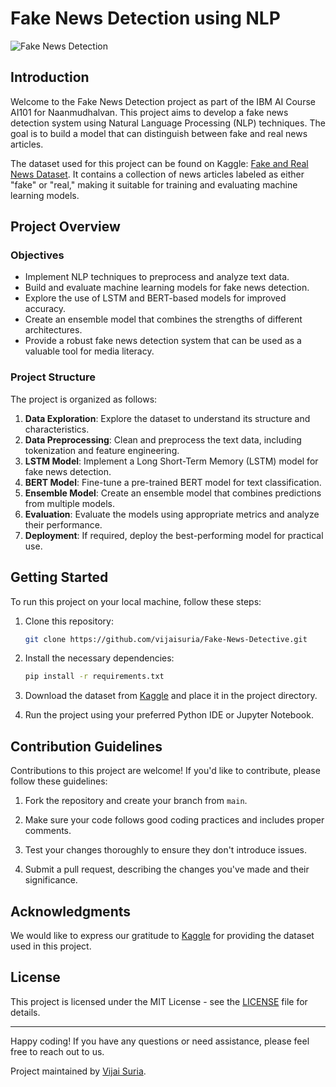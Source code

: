 # Fake News Detection using NLP

![Fake News Detection](fake_news_detection.jpg)

## Introduction

Welcome to the Fake News Detection project as part of the IBM AI Course AI101 for Naanmudhalvan. This project aims to develop a fake news detection system using Natural Language Processing (NLP) techniques. The goal is to build a model that can distinguish between fake and real news articles.

The dataset used for this project can be found on Kaggle: [Fake and Real News Dataset](https://www.kaggle.com/clmentbisaillon/fake-and-real-news-dataset). It contains a collection of news articles labeled as either "fake" or "real," making it suitable for training and evaluating machine learning models.

## Project Overview

### Objectives

- Implement NLP techniques to preprocess and analyze text data.
- Build and evaluate machine learning models for fake news detection.
- Explore the use of LSTM and BERT-based models for improved accuracy.
- Create an ensemble model that combines the strengths of different architectures.
- Provide a robust fake news detection system that can be used as a valuable tool for media literacy.

### Project Structure

The project is organized as follows:

1. **Data Exploration**: Explore the dataset to understand its structure and characteristics.
2. **Data Preprocessing**: Clean and preprocess the text data, including tokenization and feature engineering.
3. **LSTM Model**: Implement a Long Short-Term Memory (LSTM) model for fake news detection.
4. **BERT Model**: Fine-tune a pre-trained BERT model for text classification.
5. **Ensemble Model**: Create an ensemble model that combines predictions from multiple models.
6. **Evaluation**: Evaluate the models using appropriate metrics and analyze their performance.
7. **Deployment**: If required, deploy the best-performing model for practical use.

## Getting Started

To run this project on your local machine, follow these steps:

1. Clone this repository:

   ```bash
   git clone https://github.com/vijaisuria/Fake-News-Detective.git
   ```

2. Install the necessary dependencies:

   ```bash
   pip install -r requirements.txt
   ```

3. Download the dataset from [Kaggle](https://www.kaggle.com/clmentbisaillon/fake-and-real-news-dataset) and place it in the project directory.

4. Run the project using your preferred Python IDE or Jupyter Notebook.

## Contribution Guidelines

Contributions to this project are welcome! If you'd like to contribute, please follow these guidelines:

1. Fork the repository and create your branch from `main`.

2. Make sure your code follows good coding practices and includes proper comments.

3. Test your changes thoroughly to ensure they don't introduce issues.

4. Submit a pull request, describing the changes you've made and their significance.

## Acknowledgments

We would like to express our gratitude to [Kaggle](https://www.kaggle.com) for providing the dataset used in this project.

## License

This project is licensed under the MIT License - see the [LICENSE](LICENSE) file for details.

---

Happy coding! If you have any questions or need assistance, please feel free to reach out to us.

Project maintained by [Vijai Suria](https://github.com/vijaisuria).
